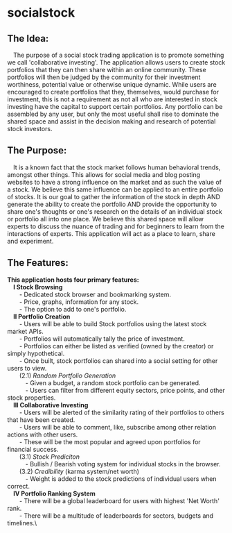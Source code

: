 # socialstock

## The Idea:
&emsp;The purpose of a social stock trading application is to promote something we call 'collaborative investing'.
The application allows users to create stock portfolios that they can then share within an online community. These portfolios will then be judged by the community for their investment worthiness, potential value or otherwise unique dynamic. While users are encouraged to create portfolios that they, themselves, would purchase for investment, this is not a requirement as not all who are interested in stock investing have the capital to support certain portfolios. Any portfolio can be assembled by any user, but only the most useful shall rise to dominate the shared space and assist in the decision making and research of potential stock investors.

## The Purpose:
&emsp;It is a known fact that the stock market follows human behavioral trends, amongst other things. This allows for social media and blog posting websites to have a strong influence on the market and as such the value of a stock. We believe this same influence can be applied to an entire portfolio of stocks. It is our goal to gather the information of the stock in depth AND generate the ability to create the portfolio AND provide the opportunity to share one's thoughts or one's research on the details of an individual stock or portfolio all into one place. We believe this shared space will allow experts to discuss the nuance of trading and for beginners to learn from the interactions of experts. This application will act as a place to learn, share and experiment.

## The Features:
  **This application hosts four primary features:**\
&emsp;**I Stock Browsing**\
&emsp;&emsp;- Dedicated stock browser and bookmarking system.\
&emsp;&emsp;- Price, graphs, information for any stock.\
&emsp;&emsp;- The option to add to one's portfolio.\
&emsp;**II Portfolio Creation**\
&emsp;&emsp;- Users will be able to build Stock portfolios using the latest stock market APIs.\
&emsp;&emsp;- Portfolios will automatically tally the price of investment.\
&emsp;&emsp;- Portfolios can either be listed as verified (owned by the creator) or simply hypothetical.\
&emsp;&emsp;- Once built, stock portfolios can shared into a social setting for other users to view.\
&emsp;&emsp;(2.1) *Random Portfolio Generation*\
&emsp;&emsp;&emsp;- Given a budget, a random stock portfolio can be generated.\
&emsp;&emsp;&emsp;- Users can filter from different equity sectors, price points, and other stock properties.\
&emsp;**III Collaborative Investing**\
&emsp;&emsp;- Users will be alerted of the similarity rating of their portfolios to others that have been created.\
&emsp;&emsp;- Users will be able to comment, like, subscribe among other relation actions with other users.\
&emsp;&emsp;- These will be the most popular and agreed upon portfolios for financial success.\
&emsp;&emsp;(3.1) *Stock Prediciton*\
&emsp;&emsp;&emsp;- Bullish / Bearish voting system for individual stocks in the browser.\
&emsp;&emsp;(3.2) *Credibility* (karma system/net worth)\
&emsp;&emsp;&emsp;- Weight is added to the stock predictions of individual users when correct.\
&emsp;**IV Portfolio Ranking System**\
&emsp;&emsp;- There will be a global leaderboard for users with highest 'Net Worth' rank.\
&emsp;&emsp;- There will be a multitude of leaderboards for sectors, budgets and timelines.\
